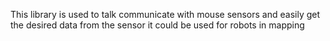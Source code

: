 This library is used to talk communicate with mouse sensors and easily get the desired data from the sensor it could be used for robots in mapping

